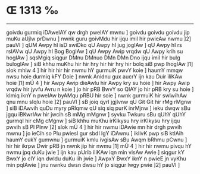 # Œ 1313 ‰
---
goivdu gurmiq iDAweIAY qw drgh pweIAY mwnu ] goivdu goivdu goivdu jip
muKu aUjlw prDwnu ] nwnk guru goivMdu hir ijqu imil hir pwieAw nwmu
]2] pauVI ] qUM Awpy hI isD swiDko qU Awpy hI jug jogIAw ] qU Awpy hI
rs rsIAVw qU Awpy hI Bog BogIAw ] qU Awpy Awip vrqdw qU Awpy krih su
hogIAw ] sqsMgiq siqgur DMnu DMnuo DMn DMn Dno ijqu imil hir bulg
bulogIAw ] siB khhu muKhu hir hir hry hir hir hry hir bolq siB pwp
lhogIAw ]1] slok mhlw 4 ] hir hir hir hir nwmu hY gurmuiK pwvY koie
] haumY mmqw nwsu hoie durmiq kFY Doie ] nwnk Anidnu gux aucrY ijn
kau Duir iliKAw hoie ]1] mÚ 4 ] hir Awpy Awip dieAwlu hir Awpy kry
su hoie ] hir Awpy Awip vrqdw hir jyvfu Avru n koie ] jo hir pRB BwvY
so QIAY jo hir pRB kry su hoie ] kImiq iknY n pweIAw byAMqu pRBU hir soie
] nwnk gurmuiK hir swlwihAw qnu mnu sIqlu hoie ]2] pauVI ] sB joiq
qyrI jgjIvnw qU Git Git hir rMg rMgnw ] siB iDAwvih quDu myry pRIqmw
qU siq siq purK inrMjnw ] ieku dwqw sBu jgqu iBKwrIAw hir jwcih sB
mMg mMgnw ] syvku Twkuru sBu qUhY qUhY gurmqI hir cMg cMgnw ] siB khhu
muKhu irKIkysu hry irKIkysu hry ijqu pwvih sB Pl Plnw ]2] slok mÚ 4
] hir hir nwmu iDAwie mn hir drgh pwvih mwnu ] jo ieCih so Plu
pwiesI gur sbdI lgY iDAwnu ] iklivK pwp siB ktIAih haumY cukY
gumwnu ] gurmuiK kmlu ivgisAw sBu Awqm bRhmu pCwnu ] hir hir ikrpw
Dwir pRB jn nwnk jip hir nwmu ]1] mÚ 4 ] hir hir nwmu pivqu hY nwmu
jpq duKu jwie ] ijn kau pUrib iliKAw iqn min visAw Awie ] siqgur
kY BwxY jo clY iqn dwldu duKu lih jwie ] AwpxY BwxY iknY n pwieE jn
vyKhu min pqIAwie ] jnu nwnku dwsn dwsu hY jo siqgur lwgy pwie ]2]
pauVI ]
####
